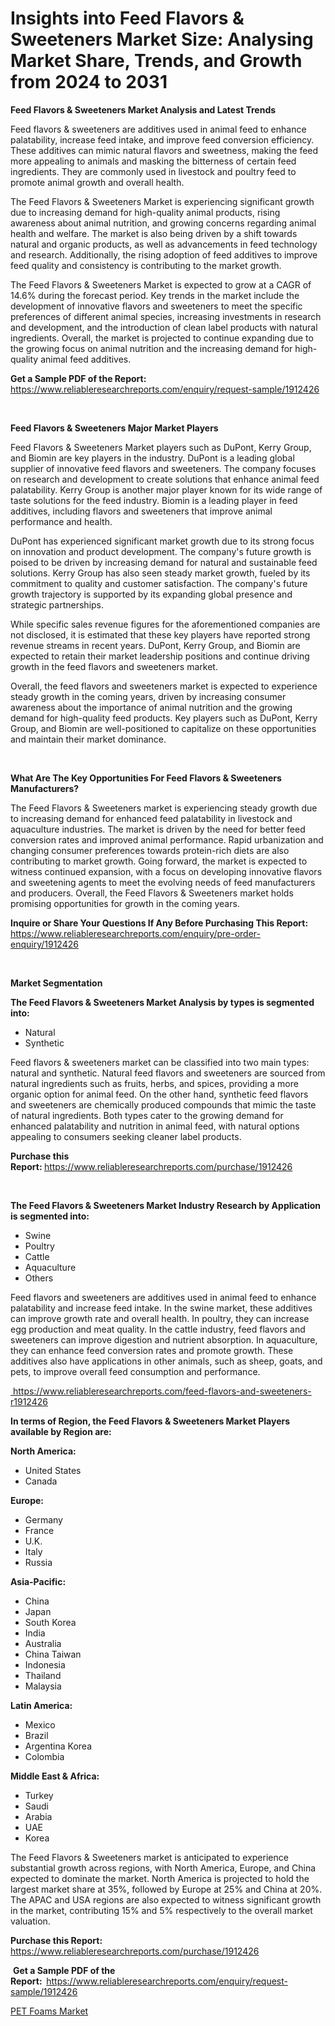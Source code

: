 <p><h1>Insights into Feed Flavors & Sweeteners Market Size: Analysing Market Share, Trends, and Growth from 2024 to 2031</h1></p><p><strong>Feed Flavors & Sweeteners Market Analysis and Latest Trends</strong></p>
<p><p>Feed flavors & sweeteners are additives used in animal feed to enhance palatability, increase feed intake, and improve feed conversion efficiency. These additives can mimic natural flavors and sweetness, making the feed more appealing to animals and masking the bitterness of certain feed ingredients. They are commonly used in livestock and poultry feed to promote animal growth and overall health.</p><p>The Feed Flavors & Sweeteners Market is experiencing significant growth due to increasing demand for high-quality animal products, rising awareness about animal nutrition, and growing concerns regarding animal health and welfare. The market is also being driven by a shift towards natural and organic products, as well as advancements in feed technology and research. Additionally, the rising adoption of feed additives to improve feed quality and consistency is contributing to the market growth.</p><p>The Feed Flavors & Sweeteners Market is expected to grow at a CAGR of 14.6% during the forecast period. Key trends in the market include the development of innovative flavors and sweeteners to meet the specific preferences of different animal species, increasing investments in research and development, and the introduction of clean label products with natural ingredients. Overall, the market is projected to continue expanding due to the growing focus on animal nutrition and the increasing demand for high-quality animal feed additives.</p></p>
<p><strong>Get a Sample PDF of the Report:&nbsp;</strong> <a href="https://www.reliableresearchreports.com/enquiry/request-sample/1912426">https://www.reliableresearchreports.com/enquiry/request-sample/1912426</a></p>
<p>&nbsp;</p>
<p><strong>Feed Flavors & Sweeteners Major Market Players</strong></p>
<p><p>Feed Flavors & Sweeteners Market players such as DuPont, Kerry Group, and Biomin are key players in the industry. DuPont is a leading global supplier of innovative feed flavors and sweeteners. The company focuses on research and development to create solutions that enhance animal feed palatability. Kerry Group is another major player known for its wide range of taste solutions for the feed industry. Biomin is a leading player in feed additives, including flavors and sweeteners that improve animal performance and health.</p><p>DuPont has experienced significant market growth due to its strong focus on innovation and product development. The company's future growth is poised to be driven by increasing demand for natural and sustainable feed solutions. Kerry Group has also seen steady market growth, fueled by its commitment to quality and customer satisfaction. The company's future growth trajectory is supported by its expanding global presence and strategic partnerships.</p><p>While specific sales revenue figures for the aforementioned companies are not disclosed, it is estimated that these key players have reported strong revenue streams in recent years. DuPont, Kerry Group, and Biomin are expected to retain their market leadership positions and continue driving growth in the feed flavors and sweeteners market.</p><p>Overall, the feed flavors and sweeteners market is expected to experience steady growth in the coming years, driven by increasing consumer awareness about the importance of animal nutrition and the growing demand for high-quality feed products. Key players such as DuPont, Kerry Group, and Biomin are well-positioned to capitalize on these opportunities and maintain their market dominance.</p></p>
<p>&nbsp;</p>
<p><strong>What Are The Key Opportunities For Feed Flavors & Sweeteners Manufacturers?</strong></p>
<p><p>The Feed Flavors & Sweeteners market is experiencing steady growth due to increasing demand for enhanced feed palatability in livestock and aquaculture industries. The market is driven by the need for better feed conversion rates and improved animal performance. Rapid urbanization and changing consumer preferences towards protein-rich diets are also contributing to market growth. Going forward, the market is expected to witness continued expansion, with a focus on developing innovative flavors and sweetening agents to meet the evolving needs of feed manufacturers and producers. Overall, the Feed Flavors & Sweeteners market holds promising opportunities for growth in the coming years.</p></p>
<p><strong>Inquire or Share Your Questions If Any Before Purchasing This Report:</strong> <a href="https://www.reliableresearchreports.com/enquiry/pre-order-enquiry/1912426">https://www.reliableresearchreports.com/enquiry/pre-order-enquiry/1912426</a></p>
<p>&nbsp;</p>
<p><strong>Market Segmentation</strong></p>
<p><strong>The Feed Flavors & Sweeteners Market Analysis by types is segmented into:</strong></p>
<p><ul><li>Natural</li><li>Synthetic</li></ul></p>
<p><p>Feed flavors & sweeteners market can be classified into two main types: natural and synthetic. Natural feed flavors and sweeteners are sourced from natural ingredients such as fruits, herbs, and spices, providing a more organic option for animal feed. On the other hand, synthetic feed flavors and sweeteners are chemically produced compounds that mimic the taste of natural ingredients. Both types cater to the growing demand for enhanced palatability and nutrition in animal feed, with natural options appealing to consumers seeking cleaner label products.</p></p>
<p><strong>Purchase this Report:&nbsp;</strong><a href="https://www.reliableresearchreports.com/purchase/1912426">https://www.reliableresearchreports.com/purchase/1912426</a></p>
<p>&nbsp;</p>
<p><strong>The Feed Flavors & Sweeteners Market Industry Research by Application is segmented into:</strong></p>
<p><ul><li>Swine</li><li>Poultry</li><li>Cattle</li><li>Aquaculture</li><li>Others</li></ul></p>
<p><p>Feed flavors and sweeteners are additives used in animal feed to enhance palatability and increase feed intake. In the swine market, these additives can improve growth rate and overall health. In poultry, they can increase egg production and meat quality. In the cattle industry, feed flavors and sweeteners can improve digestion and nutrient absorption. In aquaculture, they can enhance feed conversion rates and promote growth. These additives also have applications in other animals, such as sheep, goats, and pets, to improve overall feed consumption and performance.</p></p>
<p><a href="https://www.reliableresearchreports.com/feed-flavors-and-sweeteners-r1912426">&nbsp;https://www.reliableresearchreports.com/feed-flavors-and-sweeteners-r1912426</a></p>
<p><strong>In terms of Region, the Feed Flavors & Sweeteners Market Players available by Region are:</strong></p>
<p>
    <p> <strong> North America: </strong>
        <ul>
            <li>United States</li>
            <li>Canada</li>
        </ul>
        </p> 
    <p> <strong> Europe: </strong>
        <ul>
            <li>Germany</li>
            <li>France</li>
            <li>U.K.</li>
            <li>Italy</li>
            <li>Russia</li>
        </ul>
        </p> 
    <p> <strong> Asia-Pacific: </strong>
        <ul>
            <li>China</li>
            <li>Japan</li>
            <li>South Korea</li>
            <li>India</li>
            <li>Australia</li>
            <li>China Taiwan</li>
            <li>Indonesia</li>
            <li>Thailand</li>
            <li>Malaysia</li>
        </ul>
        </p> 
    <p> <strong> Latin America: </strong>
        <ul>
            <li>Mexico</li>
            <li>Brazil</li>
            <li>Argentina Korea</li>
            <li>Colombia</li>
        </ul>
        </p> 
    <p> <strong> Middle East & Africa: </strong>
        <ul>
            <li>Turkey</li>
            <li>Saudi</li>
            <li>Arabia</li>
            <li>UAE</li>
            <li>Korea</li>
        </ul>
    </p>
    </p>
<p><p>The Feed Flavors & Sweeteners market is anticipated to experience substantial growth across regions, with North America, Europe, and China expected to dominate the market. North America is projected to hold the largest market share at 35%, followed by Europe at 25% and China at 20%. The APAC and USA regions are also expected to witness significant growth in the market, contributing 15% and 5% respectively to the overall market valuation.</p></p>
<p><strong>Purchase this Report: </strong><a href="https://www.reliableresearchreports.com/purchase/1912426">https://www.reliableresearchreports.com/purchase/1912426</a></p>
<p>&nbsp;<strong>Get a Sample PDF of the Report:&nbsp;&nbsp;</strong><a href="https://www.reliableresearchreports.com/enquiry/request-sample/1912426">https://www.reliableresearchreports.com/enquiry/request-sample/1912426</a></p>
<p><strong></strong></p>
<p><p><a href="https://glittery-fuchsia-86a.notion.site/PET-Foams-Market-Research-Report-Forecasted-for-Period-from-2024-2031-by-Market-Type-Market-Appl-203823c1376a46748f546d3f136d90e7">PET Foams Market</a></p></p>